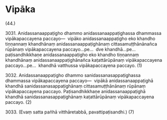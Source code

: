 

# Vipāka






(44.)

3031\. Anidassanaappaṭigho dhammo anidassanaappaṭighassa dhammassa vipākapaccayena paccayo—  vipāko anidassanaappaṭigho eko khandho tiṇṇannaṃ khandhānaṃ anidassanaappaṭighānaṃ cittasamuṭṭhānānañca rūpānaṃ vipākapaccayena paccayo…pe…  dve khandhā…pe…  paṭisandhikkhaṇe anidassanaappaṭigho eko khandho tiṇṇannaṃ khandhānaṃ anidassanaappaṭighānañca kaṭattārūpānaṃ vipākapaccayena paccayo…pe…  khandhā vatthussa vipākapaccayena paccayo. (1)

3032\. Anidassanaappaṭigho dhammo sanidassanasappaṭighassa dhammassa vipākapaccayena paccayo—  vipākā anidassanaappaṭighā khandhā sanidassanasappaṭighānaṃ cittasamuṭṭhānānaṃ rūpānaṃ vipākapaccayena paccayo. Paṭisandhikkhaṇe anidassanaappaṭighā khandhā sanidassanasappaṭighānaṃ kaṭattārūpānaṃ vipākapaccayena paccayo. (2)

3033\. (Evaṃ satta pañhā vitthāretabbā, pavattipaṭisandhi.) (7)



